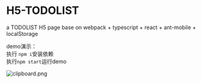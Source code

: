 # H5-TODOLIST
a TODOLIST H5 page base on webpack + typescript + react + ant-mobile + localStorage

demo演示：  
执行 `npm i`安装依赖  
执行`npm start`运行demo  

![clipboard.png](https://segmentfault.com/img/bVbk0qn)

